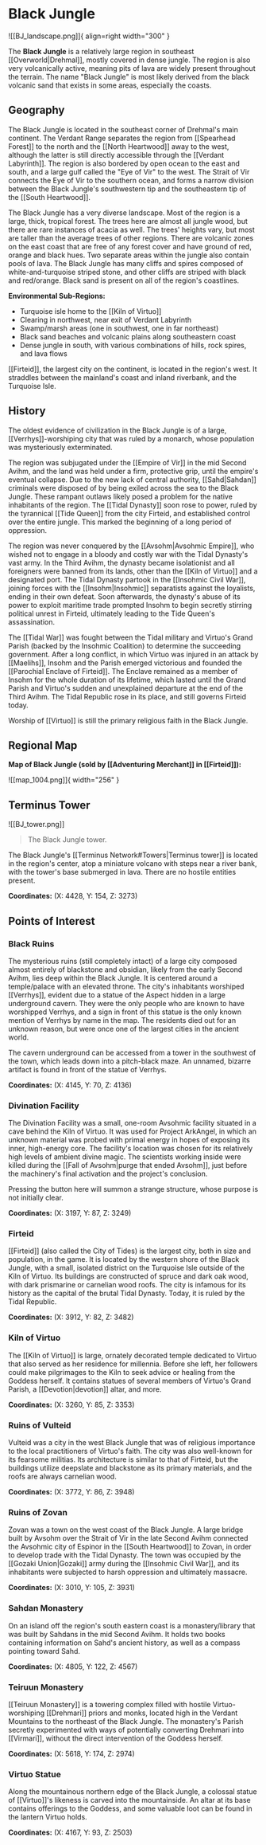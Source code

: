 # Black Jungle

![[BJ_landscape.png]]{ align=right width="300" }

The **Black Jungle** is a relatively large region in southeast [[Overworld|Drehmal]], mostly covered in dense jungle. The region is also very volcanically active, meaning pits of lava are widely present throughout the terrain. The name "Black Jungle" is most likely derived from the black volcanic sand that exists in some areas, especially the coasts.

## Geography

The Black Jungle is located in the southeast corner of Drehmal's main continent. The Verdant Range separates the region from [[Spearhead Forest]] to the north and the [[North Heartwood]] away to the west, although the latter is still directly accessible through the [[Verdant Labyrinth]]. The region is also bordered by open ocean to the east and south, and a large gulf called the "Eye of Vir" to the west. The Strait of Vir connects the Eye of Vir to the southern ocean, and forms a narrow division between the Black Jungle's southwestern tip and the southeastern tip of the [[South Heartwood]].

The Black Jungle has a very diverse landscape. Most of the region is a large, thick, tropical forest. The trees here are almost all jungle wood, but there are rare instances of acacia as well. The trees' heights vary, but most are taller than the average trees of other regions. There are volcanic zones on the east coast that are free of any forest cover and have ground of red, orange and black hues. Two separate areas within the jungle also contain pools of lava. The Black Jungle has many cliffs and spires composed of white-and-turquoise striped stone, and other cliffs are striped with black and red/orange. Black sand is present on all of the region's coastlines.

**Environmental Sub-Regions:**

- Turquoise isle home to the [[Kiln of Virtuo]] <br>
- Clearing in northwest, near exit of Verdant Labyrinth <br>
- Swamp/marsh areas (one in southwest, one in far northeast) <br>
- Black sand beaches and volcanic plains along southeastern coast <br>
- Dense jungle in south, with various combinations of hills, rock spires, and lava flows

[[Firteid]], the largest city on the continent, is located in the region's west. It straddles between the mainland's coast and inland riverbank, and the Turquoise Isle. 

## History

The oldest evidence of civilization in the Black Jungle is of a large, [[Verrhys]]-worshiping city that was ruled by a monarch, whose population was mysteriously exterminated.

The region was subjugated under the [[Empire of Vir]] in the mid Second Avihm, and the land was held under a firm, protective grip, until the empire's eventual collapse. Due to the new lack of central authority, [[Sahd|Sahdan]] criminals were disposed of by being exiled across the sea to the Black Jungle. These rampant outlaws likely posed a problem for the native inhabitants of the region. The [[Tidal Dynasty]] soon rose to power, ruled by the tyrannical [[Tide Queen]] from the city Firteid, and established control over the entire jungle. This marked the beginning of a long period of oppression.

The region was never conquered by the [[Avsohm|Avsohmic Empire]], who wished not to engage in a bloody and costly war with the Tidal Dynasty's vast army. In the Third Avihm, the dynasty became isolationist and all foreigners were banned from its lands, other than the [[Kiln of Virtuo]] and a designated port. The Tidal Dynasty partook in the [[Insohmic Civil War]], joining forces with the [[Insohm|Insohmic]] separatists against the loyalists, ending in their own defeat. Soon afterwards, the dynasty's abuse of its power to exploit maritime trade prompted Insohm to begin secretly stirring political unrest in Firteid, ultimately leading to the Tide Queen's assassination.

The [[Tidal War]] was fought between the Tidal military and Virtuo's Grand Parish (backed by the Insohmic Coalition) to determine the succeeding government. After a long conflict, in which Virtuo was injured in an attack by [[Maelihs]], Insohm and the Parish emerged victorious and founded the [[Parochial Enclave of Firteid]]. The Enclave remained as a member of Insohm for the whole duration of its lifetime, which lasted until the Grand Parish and Virtuo's sudden and unexplained departure at the end of the Third Avihm. The Tidal Republic rose in its place, and still governs Firteid today.

Worship of [[Virtuo]] is still the primary religious faith in the Black Jungle.

## Regional Map

**Map of Black Jungle (sold by [[Adventuring Merchant]] in [[Firteid]]):**

![[map_1004.png]]{ width="256" }

## Terminus Tower

![[BJ_tower.png]]
> The Black Jungle tower.

The Black Jungle's [[Terminus Network#Towers|Terminus tower]] is located in the region's center, atop a miniature volcano with steps near a river bank, with the tower's base submerged in lava. There are no hostile entities present.

**Coordinates:** (X: 4428, Y: 154, Z: 3273)

## Points of Interest

### Black Ruins

The mysterious ruins (still completely intact) of a large city composed almost entirely of blackstone and obsidian, likely from the early Second Avihm, lies deep within the Black Jungle. It is centered around a temple/palace with an elevated throne. The city's inhabitants worshiped [[Verrhys]], evident due to a statue of the Aspect hidden in a large underground cavern. They were the only people who are known to have worshipped Verrhys, and a sign in front of this statue is the only known mention of Verrhys by name in the map. The residents died out for an unknown reason, but were once one of the largest cities in the ancient world.

The cavern underground can be accessed from a tower in the southwest of the town, which leads down into a pitch-black maze. An unnamed, bizarre artifact is found in front of the statue of Verrhys.

**Coordinates:** (X: 4145, Y: 70, Z: 4136)

### Divination Facility

The Divination Facility was a small, one-room Avsohmic facility situated in a cave behind the Kiln of Virtuo. It was used for Project ArkAngel, in which an unknown material was probed with primal energy in hopes of exposing its inner, high-energy core. The facility's location was chosen for its relatively high levels of ambient divine magic. The scientists working inside were killed during the [[Fall of Avsohm|purge that ended Avsohm]], just before the machinery's final activation and the project's conclusion.

Pressing the button here will summon a strange structure, whose purpose is not initially clear.

**Coordinates:** (X: 3197, Y: 87, Z: 3249)

### Firteid

[[Firteid]] (also called the City of Tides) is the largest city, both in size and population, in the game. It is located by the western shore of the Black Jungle, with a small, isolated district on the Turquoise Isle outside of the Kiln of Virtuo. Its buildings are constructed of spruce and dark oak wood, with dark prismarine or carnelian wood roofs. The city is infamous for its history as the capital of the brutal Tidal Dynasty. Today, it is ruled by the Tidal Republic.

**Coordinates:** (X: 3912, Y: 82, Z: 3482)

### Kiln of Virtuo

The [[Kiln of Virtuo]] is large, ornately decorated temple dedicated to Virtuo that also served as her residence for millennia. Before she left, her followers could make pilgrimages to the Kiln to seek advice or healing from the Goddess herself. It contains statues of several members of Virtuo's Grand Parish, a [[Devotion|devotion]] altar, and more.

**Coordinates:** (X: 3260, Y: 85, Z: 3353)

### Ruins of Vulteid

Vulteid was a city in the west Black Jungle that was of religious importance to the local practitioners of Virtuo's faith. The city was also well-known for its fearsome militias. Its architecture is similar to that of Firteid, but the buildings utilize deepslate and blackstone as its primary materials, and the roofs are always carnelian wood.

**Coordinates:** (X: 3772, Y: 86, Z: 3948)

### Ruins of Zovan

Zovan was a town on the west coast of the Black Jungle. A large bridge built by Avsohm over the Strait of Vir in the late Second Avihm connected the Avsohmic city of Espinor in the [[South Heartwood]] to Zovan, in order to develop trade with the Tidal Dynasty. The town was occupied by the [[Gozaki Union|Gozaki]] army during the [[Insohmic Civil War]], and its inhabitants were subjected to harsh oppression and ultimately massacre.

**Coordinates:** (X: 3010, Y: 105, Z: 3931)

### Sahdan Monastery

On an island off the region's south eastern coast is a monastery/library that was built by Sahdans in the mid Second Avihm. It holds two books containing information on Sahd's ancient history, as well as a compass pointing toward Sahd.

**Coordinates:** (X: 4805, Y: 122, Z: 4567)

### Teiruun Monastery

[[Teiruun Monastery]] is a towering complex filled with hostile Virtuo-worshiping [[Drehmari]] priors and monks, located high in the Verdant Mountains to the northeast of the Black Jungle. The monastery's Parish secretly experimented with ways of potentially converting Drehmari into [[Virmari]], without the direct intervention of the Goddess herself.
 
**Coordinates:** (X: 5618, Y: 174, Z: 2974)

### Virtuo Statue

Along the mountainous northern edge of the Black Jungle, a colossal statue of [[Virtuo]]'s likeness is carved into the mountainside. An altar at its base contains offerings to the Goddess, and some valuable loot can be found in the lantern Virtuo holds.

**Coordinates:** (X: 4167, Y: 93, Z: 2503)
